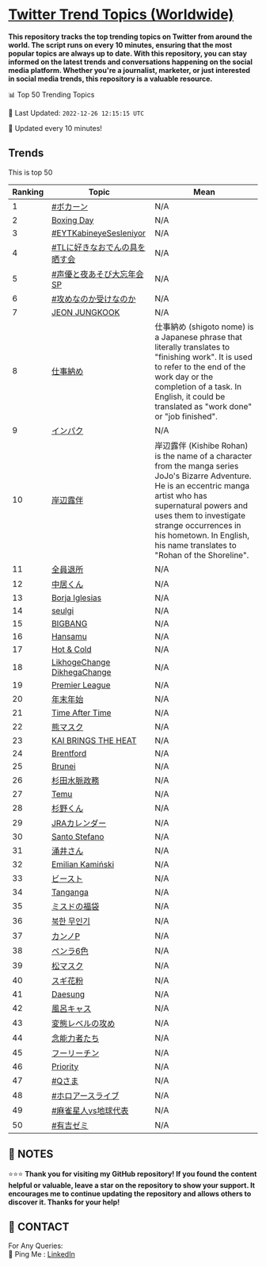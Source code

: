 [Twitter Trend Topics (Worldwide)](https://github.com/ErcinDedeoglu/Twitter-Trend-Topics)
==========

**This repository tracks the top trending topics on Twitter from around the world. 
The script runs on every 10 minutes, ensuring that the most popular topics are always up to date. 
With this repository, you can stay informed on the latest trends and conversations happening on the social media platform. 
Whether you're a journalist, marketer, or just interested in social media trends, this repository is a valuable resource.**


📊 Top 50 Trending Topics

📆 Last Updated: `2022-12-26 12:15:15 UTC`

🔧 Updated every 10 minutes!


## Trends

This is top 50

| Ranking | Topic | Mean |
| ------- | ------------ | ------------ |
| 1 | [#ボカーン](http://twitter.com/search?q=%23%e3%83%9c%e3%82%ab%e3%83%bc%e3%83%b3) | N/A |
| 2 | [Boxing Day](http://twitter.com/search?q=Boxing+Day) | N/A |
| 3 | [#EYTKabineyeSesleniyor](http://twitter.com/search?q=%23EYTKabineyeSesleniyor) | N/A |
| 4 | [#TLに好きなおでんの具を晒す会](http://twitter.com/search?q=%23TL%e3%81%ab%e5%a5%bd%e3%81%8d%e3%81%aa%e3%81%8a%e3%81%a7%e3%82%93%e3%81%ae%e5%85%b7%e3%82%92%e6%99%92%e3%81%99%e4%bc%9a) | N/A |
| 5 | [#声優と夜あそび大忘年会SP](http://twitter.com/search?q=%23%e5%a3%b0%e5%84%aa%e3%81%a8%e5%a4%9c%e3%81%82%e3%81%9d%e3%81%b3%e5%a4%a7%e5%bf%98%e5%b9%b4%e4%bc%9aSP) | N/A |
| 6 | [#攻めなのか受けなのか](http://twitter.com/search?q=%23%e6%94%bb%e3%82%81%e3%81%aa%e3%81%ae%e3%81%8b%e5%8f%97%e3%81%91%e3%81%aa%e3%81%ae%e3%81%8b) | N/A |
| 7 | [JEON JUNGKOOK](http://twitter.com/search?q=JEON+JUNGKOOK) | N/A |
| 8 | [仕事納め](http://twitter.com/search?q=%e4%bb%95%e4%ba%8b%e7%b4%8d%e3%82%81) | 仕事納め (shigoto nome) is a Japanese phrase that literally translates to "finishing work". It is used to refer to the end of the work day or the completion of a task. In English, it could be translated as "work done" or "job finished". |
| 9 | [インパク](http://twitter.com/search?q=%e3%82%a4%e3%83%b3%e3%83%91%e3%82%af) | N/A |
| 10 | [岸辺露伴](http://twitter.com/search?q=%e5%b2%b8%e8%be%ba%e9%9c%b2%e4%bc%b4) | 岸辺露伴 (Kishibe Rohan) is the name of a character from the manga series JoJo's Bizarre Adventure. He is an eccentric manga artist who has supernatural powers and uses them to investigate strange occurrences in his hometown. In English, his name translates to "Rohan of the Shoreline". |
| 11 | [全員退所](http://twitter.com/search?q=%e5%85%a8%e5%93%a1%e9%80%80%e6%89%80) | N/A |
| 12 | [中居くん](http://twitter.com/search?q=%e4%b8%ad%e5%b1%85%e3%81%8f%e3%82%93) | N/A |
| 13 | [Borja Iglesias](http://twitter.com/search?q=Borja+Iglesias) | N/A |
| 14 | [seulgi](http://twitter.com/search?q=seulgi) | N/A |
| 15 | [BIGBANG](http://twitter.com/search?q=BIGBANG) | N/A |
| 16 | [Hansamu](http://twitter.com/search?q=Hansamu) | N/A |
| 17 | [Hot & Cold](http://twitter.com/search?q=Hot+%26+Cold) | N/A |
| 18 | [LikhogeChange DikhegaChange](http://twitter.com/search?q=LikhogeChange+DikhegaChange) | N/A |
| 19 | [Premier League](http://twitter.com/search?q=Premier+League) | N/A |
| 20 | [年末年始](http://twitter.com/search?q=%e5%b9%b4%e6%9c%ab%e5%b9%b4%e5%a7%8b) | N/A |
| 21 | [Time After Time](http://twitter.com/search?q=Time+After+Time) | N/A |
| 22 | [熊マスク](http://twitter.com/search?q=%e7%86%8a%e3%83%9e%e3%82%b9%e3%82%af) | N/A |
| 23 | [KAI BRINGS THE HEAT](http://twitter.com/search?q=KAI+BRINGS+THE+HEAT) | N/A |
| 24 | [Brentford](http://twitter.com/search?q=Brentford) | N/A |
| 25 | [Brunei](http://twitter.com/search?q=Brunei) | N/A |
| 26 | [杉田水脈政務](http://twitter.com/search?q=%e6%9d%89%e7%94%b0%e6%b0%b4%e8%84%88%e6%94%bf%e5%8b%99) | N/A |
| 27 | [Temu](http://twitter.com/search?q=Temu) | N/A |
| 28 | [杉野くん](http://twitter.com/search?q=%e6%9d%89%e9%87%8e%e3%81%8f%e3%82%93) | N/A |
| 29 | [JRAカレンダー](http://twitter.com/search?q=JRA%e3%82%ab%e3%83%ac%e3%83%b3%e3%83%80%e3%83%bc) | N/A |
| 30 | [Santo Stefano](http://twitter.com/search?q=Santo+Stefano) | N/A |
| 31 | [涌井さん](http://twitter.com/search?q=%e6%b6%8c%e4%ba%95%e3%81%95%e3%82%93) | N/A |
| 32 | [Emilian Kamiński](http://twitter.com/search?q=Emilian+Kami%c5%84ski) | N/A |
| 33 | [ビースト](http://twitter.com/search?q=%e3%83%93%e3%83%bc%e3%82%b9%e3%83%88) | N/A |
| 34 | [Tanganga](http://twitter.com/search?q=Tanganga) | N/A |
| 35 | [ミスドの福袋](http://twitter.com/search?q=%e3%83%9f%e3%82%b9%e3%83%89%e3%81%ae%e7%a6%8f%e8%a2%8b) | N/A |
| 36 | [북한 무인기](http://twitter.com/search?q=%eb%b6%81%ed%95%9c+%eb%ac%b4%ec%9d%b8%ea%b8%b0) | N/A |
| 37 | [カンノP](http://twitter.com/search?q=%e3%82%ab%e3%83%b3%e3%83%8eP) | N/A |
| 38 | [ペンラ6色](http://twitter.com/search?q=%e3%83%9a%e3%83%b3%e3%83%a96%e8%89%b2) | N/A |
| 39 | [松マスク](http://twitter.com/search?q=%e6%9d%be%e3%83%9e%e3%82%b9%e3%82%af) | N/A |
| 40 | [スギ花粉](http://twitter.com/search?q=%e3%82%b9%e3%82%ae%e8%8a%b1%e7%b2%89) | N/A |
| 41 | [Daesung](http://twitter.com/search?q=Daesung) | N/A |
| 42 | [風呂キャス](http://twitter.com/search?q=%e9%a2%a8%e5%91%82%e3%82%ad%e3%83%a3%e3%82%b9) | N/A |
| 43 | [変態レベルの攻め](http://twitter.com/search?q=%e5%a4%89%e6%85%8b%e3%83%ac%e3%83%99%e3%83%ab%e3%81%ae%e6%94%bb%e3%82%81) | N/A |
| 44 | [念能力者たち](http://twitter.com/search?q=%e5%bf%b5%e8%83%bd%e5%8a%9b%e8%80%85%e3%81%9f%e3%81%a1) | N/A |
| 45 | [フーリーチン](http://twitter.com/search?q=%e3%83%95%e3%83%bc%e3%83%aa%e3%83%bc%e3%83%81%e3%83%b3) | N/A |
| 46 | [Priority](http://twitter.com/search?q=Priority) | N/A |
| 47 | [#Qさま](http://twitter.com/search?q=%23Q%e3%81%95%e3%81%be) | N/A |
| 48 | [#ホロアースライブ](http://twitter.com/search?q=%23%e3%83%9b%e3%83%ad%e3%82%a2%e3%83%bc%e3%82%b9%e3%83%a9%e3%82%a4%e3%83%96) | N/A |
| 49 | [#麻雀星人vs地球代表](http://twitter.com/search?q=%23%e9%ba%bb%e9%9b%80%e6%98%9f%e4%ba%bavs%e5%9c%b0%e7%90%83%e4%bb%a3%e8%a1%a8) | N/A |
| 50 | [#有吉ゼミ](http://twitter.com/search?q=%23%e6%9c%89%e5%90%89%e3%82%bc%e3%83%9f) | N/A |




## 📝 NOTES

⭐⭐⭐ **Thank you for visiting my GitHub repository! If you found the content helpful or valuable, leave a star on the repository to show your support. It encourages me to continue updating the repository and allows others to discover it. Thanks for your help!**

## 📨 CONTACT

 For Any Queries:  
            🏓 Ping Me : [LinkedIn](https://www.linkedin.com/in/ercindedeoglu/)